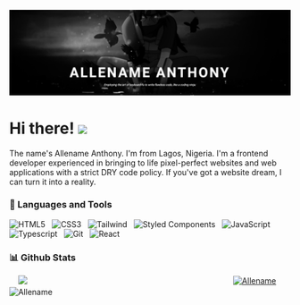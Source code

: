 ![Header](https://github.com/Allename/Allename/blob/main/itachi.png)

# Hi there! <img src="https://raw.githubusercontent.com/MartinHeinz/MartinHeinz/master/wave.gif" width="30px">

The name's Allename Anthony. I'm from Lagos, Nigeria. I'm a frontend developer experienced in bringing to life pixel-perfect websites and web applications with a strict DRY code policy. If you've got a website dream, I can turn it into a reality.  


### 🧰 Languages and Tools

![HTML5](https://img.shields.io/badge/-HTML5-black?logo=html5&style=social)&nbsp;&nbsp;
![CSS3](https://img.shields.io/badge/-CSS3-black?logo=css3&style=social)&nbsp;&nbsp;
![Tailwind](https://img.shields.io/badge/-Tailwind-black?logo=tailwind-css&style=social)&nbsp;&nbsp;
![Styled Components](https://img.shields.io/badge/-StyledComponents-black?logo=styledcomponents&style=social)&nbsp;&nbsp;
![JavaScript](https://img.shields.io/badge/-JavaScript-black?logo=javascript&style=social)&nbsp;&nbsp;
![Typescript](https://img.shields.io/badge/-Typescript-black?logo=typescript&style=social)&nbsp;&nbsp;
![Git](https://img.shields.io/badge/-Git-black?logo=git&style=social)&nbsp;&nbsp;
![React](https://img.shields.io/badge/-React-black?logo=react&style=social)&nbsp;&nbsp;
<br />


### 📊 Github Stats

<div style="display: flex; align-items: center; justify-content: space-between; margin: 0 1rem;">
<!--   <a  align="left" href="https://github.com/Allename/Allename" width="250px">
    <img src="https://github-readme-stats.vercel.app/api?username=Allename&show_icons=true&theme=chartreuse-dark">
  </a> -->
  
  <a align="left" href="https://github.com/Allename" width="250px">
  <img src="https://allename-readme-stats.vercel.app/api?username=Allename&show_icons=true&theme=chartreuse-dark&count_private=true&include_all_commits=true&cache_seconds=1800" />
</a>
<!--   <a  align="left" href="https://github.com/Allename/Allename" width="250px">
    <img src="https://github-readme-stats-git-masterrstaa-rickstaa.vercel.app/api?username=Allename&&show_icons=true&theme=dark" alt='not-working' >
  </a> -->

  <!-- <a  align="right" href="https://github.com/Allename/github-readme-stats" width="250px" style="margin: 0 10px">
    <img  src="https://github-readme-stats.vercel.app/api/top-langs?username=Allename&show_icons=true&locale=en&layout=compact&theme=chartreuse-dark" height="197px" alt="Allename" />
  </a> -->
  <a  align="right" href="https://github.com/Allename/github-readme-stats" width="250px" style="margin: 0 10px">
    <img  src="https://allename-readme-stats.vercel.app/api/top-langs?username=Allename&show_icons=true&locale=en&layout=compact&theme=chartreuse-dark" height="297px" alt="Allename" />
  </a>
</div>

<!-- <img align="center" src="https://github-readme-streak-stats.herokuapp.com/?user=Allename&theme=chartreuse-dark" alt="Allename" /> -->

<img align="center" src="https://github-readme-streak-stats.herokuapp.com/?user=Allename&theme=chartreuse-dark&count_private=true&date_format=j%20M%5B%20Y%5D&cache_seconds=1800" alt="Allename" />
